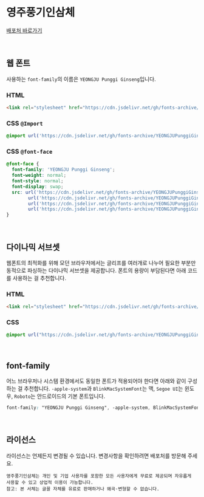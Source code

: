 # 영주풍기인삼체

[배포처 바로가기](https://www.yeongju.go.kr/open_content/main/page.do?mnu_uid=11611&)

&nbsp;

## 웹 폰트

사용하는 `font-family`의 이름은 `YEONGJU Punggi Ginseng`입니다.

### HTML

```html
<link rel="stylesheet" href="https://cdn.jsdelivr.net/gh/fonts-archive/YEONGJUPunggiGinseng/YEONGJUPunggiGinseng.css" type="text/css"/>
```

### CSS `@Import`

```css
@import url('https://cdn.jsdelivr.net/gh/fonts-archive/YEONGJUPunggiGinseng/YEONGJUPunggiGinseng.css');
```

### CSS `@font-face`

```css
@font-face {
  font-family: 'YEONGJU Punggi Ginseng';
  font-weight: normal;
  font-style: normal;
  font-display: swap;
  src: url('https://cdn.jsdelivr.net/gh/fonts-archive/YEONGJUPunggiGinseng/YEONGJUPunggiGinseng.woff2') format('woff2'),
        url('https://cdn.jsdelivr.net/gh/fonts-archive/YEONGJUPunggiGinseng/YEONGJUPunggiGinseng.woff') format('woff'),
        url('https://cdn.jsdelivr.net/gh/fonts-archive/YEONGJUPunggiGinseng/YEONGJUPunggiGinseng.otf') format('opentype'),
        url('https://cdn.jsdelivr.net/gh/fonts-archive/YEONGJUPunggiGinseng/YEONGJUPunggiGinseng.ttf') format('truetype');
}
```

&nbsp;

## 다이나믹 서브셋

웹폰트의 최적화를 위해 모던 브라우저에서는 글리프를 여러개로 나누어 필요한 부분만 동적으로 파싱하는 다이나믹 서브셋을 제공합니다. 폰트의 용량이 부담된다면 아래 코드를 사용하는 걸 추천합니다.

### HTML

```html
<link rel="stylesheet" href="https://cdn.jsdelivr.net/gh/fonts-archive/YEONGJUPunggiGinseng/subsets/YEONGJUPunggiGinseng-dynamic-subset.css" type="text/css"/>
```

### CSS

```css
@import url("https://cdn.jsdelivr.net/gh/fonts-archive/YEONGJUPunggiGinseng/subsets/YEONGJUPunggiGinseng-dynamic-subset.css");
```

&nbsp;

## font-family

어느 브라우저나 시스템 환경에서도 동일한 폰트가 적용되어야 한다면 아래와 같이 구성하는 걸 추천합니다. `-apple-system`과 `BlinkMacSystemFont`는 맥, `Segoe UI`는 윈도우, `Roboto`는 안드로이드의 기본 폰트입니다.

```css
font-family: "YEONGJU Punggi Ginseng", -apple-system, BlinkMacSystemFont, "Segoe UI",Roboto, Oxygen, Ubuntu, Cantarell, "Open Sans", "Helvetica Neue", sans-serif;
```

&nbsp;

## 라이선스

라이선스는 언제든지 변경될 수 있습니다. 변경사항을 확인하려면 배포처를 방문해 주세요.

```
영주풍기인삼체는 개인 및 기업 사용자를 포함한 모든 사용자에게 무료로 제공되며 자유롭게 사용할 수 있고 상업적 이용이 가능합니다.
참고: 본 서체는 글꼴 자체를 유료로 판매하거나 왜곡·변형할 수 없습니다.
```
